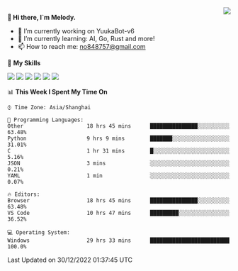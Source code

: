 <a href="#">
  <img align="right" src="https://github-readme-stats.vercel.app/api?username=melodyyuuka&count_private=true&show_icons=true" />
</a>

**👋 Hi there, I`m Melody.**

- 🔭 I’m currently working on YuukaBot-v6
- 🌱 I’m currently learning: AI, Go, Rust and more!
- 📫 How to reach me: no848757@gmail.com

🌟 **My Skills** 

![](https://img.shields.io/badge/-Python-3e74a2?style=flat-square&logo=Python&logoColor=fff)
![](https://img.shields.io/badge/-Java-007396?style=flat-square&logo=OpenJDK&logoColor=fff)
![](https://img.shields.io/badge/-Node.js-339933?style=flat-square&logo=Node.js&logoColor=fff)
![](https://img.shields.io/badge/-Git-f05032?style=flat-square&logo=git&logoColor=fff)
![](https://img.shields.io/badge/-PostgreSQL-4169e1?style=flat-square&logo=PostgreSQL&logoColor=fff)
![](https://img.shields.io/badge/-VSCode-007acc?style=flat-square&logo=Visual-Studio-Code&logoColor=fff)


<!--START_SECTION:waka-->
📊 **This Week I Spent My Time On** 

```text
⌚︎ Time Zone: Asia/Shanghai

💬 Programming Languages: 
Other                    18 hrs 45 mins      ███████████████░░░░░░░░░░   63.48% 
Python                   9 hrs 9 mins        ███████░░░░░░░░░░░░░░░░░░   31.01% 
C                        1 hr 31 mins        █░░░░░░░░░░░░░░░░░░░░░░░░   5.16% 
JSON                     3 mins              ░░░░░░░░░░░░░░░░░░░░░░░░░   0.21% 
YAML                     1 min               ░░░░░░░░░░░░░░░░░░░░░░░░░   0.07%

🔥 Editors: 
Browser                  18 hrs 45 mins      ███████████████░░░░░░░░░░   63.48% 
VS Code                  10 hrs 47 mins      █████████░░░░░░░░░░░░░░░░   36.52%

💻 Operating System: 
Windows                  29 hrs 33 mins      █████████████████████████   100.0%

```


 Last Updated on 30/12/2022 01:37:45 UTC
<!--END_SECTION:waka-->
